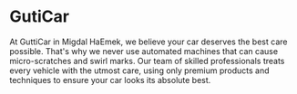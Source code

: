 # GutiCar
At GuttiCar in Migdal HaEmek, we believe your car deserves the best care possible. That's why we never use automated machines that can cause micro-scratches and swirl marks.  Our team of skilled professionals treats every vehicle with the utmost care, using only premium products and techniques to ensure your car looks its absolute best.
